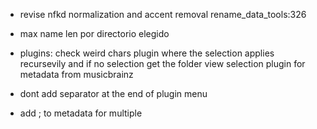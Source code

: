 * revise nfkd normalization and accent removal rename_data_tools:326

* max name len por directorio elegido

* plugins:
check weird chars
plugin where the selection applies recursevily and if no selection get the folder view selection
plugin for metadata from musicbrainz

* dont add separator at the end of plugin menu

* add \; to metadata for multiple
